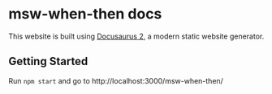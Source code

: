 # msw-when-then docs

This website is built using [Docusaurus 2](https://v2.docusaurus.io/), a modern static website generator.

## Getting Started

Run `npm start` and go to http://localhost:3000/msw-when-then/